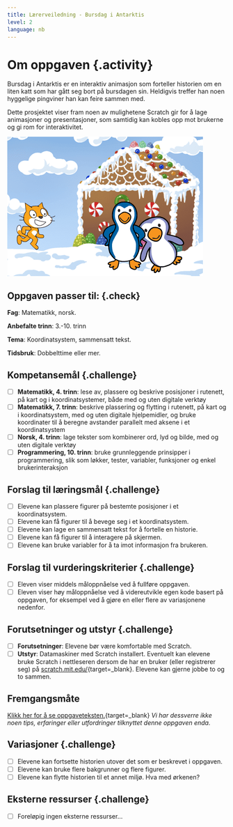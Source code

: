 ```yaml
---
title: Lærerveiledning - Bursdag i Antarktis
level: 2
language: nb
---
```


# Om oppgaven {.activity}
Bursdag i Antarktis er en interaktiv animasjon som forteller historien
om en liten katt som har gått seg bort på bursdagen sin. Heldigvis
treffer han noen hyggelige pingviner han kan feire sammen med.

Dette prosjektet viser fram noen av mulighetene Scratch gir for å lage
animasjoner og presentasjoner, som samtidig kan kobles opp mot
brukerne og gi rom for interaktivitet.

![](bursdag_i_antarktis.png)

## Oppgaven passer til: {.check}
 __Fag__: Matematikk, norsk.

__Anbefalte trinn__: 3.-10. trinn

__Tema__: Koordinatsystem, sammensatt tekst.

__Tidsbruk__: Dobbelttime eller mer.


## Kompetansemål {.challenge}
- [ ] __Matematikk, 4. trinn__: lese av, plassere og beskrive posisjoner i rutenett, på kart og i koordinatsystemer, både med og uten digitale verktøy
- [ ] __Matematikk, 7. trinn__: beskrive plassering og flytting i rutenett, på kart og i koordinatsystem, med og uten digitale hjelpemidler, og bruke koordinater til å beregne avstander parallelt med aksene i et koordinatsystem
- [ ] __Norsk, 4. trinn__: lage tekster som kombinerer ord, lyd og bilde, med og uten digitale verktøy
- [ ] __Programmering, 10. trinn__: bruke grunnleggende prinsipper i programmering, slik som løkker, tester, variabler, funksjoner og enkel brukerinteraksjon

## Forslag til læringsmål {.challenge}
- [ ] Elevene kan plassere figurer på bestemte posisjoner i et koordinatsystem.
- [ ] Elevene kan få figurer til å bevege seg i et koordinatsystem.
- [ ] Elevene kan lage en sammensatt tekst for å fortelle en historie.
- [ ] Elevene kan få figurer til å interagere på skjermen.
- [ ] Elevene kan bruke variabler for å ta imot informasjon fra brukeren.

## Forslag til vurderingskriterier {.challenge}

- [ ] Eleven viser middels måloppnåelse ved å fullføre oppgaven.
- [ ] Eleven viser høy måloppnåelse ved å videreutvikle egen kode basert på oppgaven, for eksempel ved å gjøre en eller flere av variasjonene nedenfor.

## Forutsetninger og utstyr {.challenge}
- [ ] __Forutsetninger__: Elevene bør være komfortable med Scratch.
- [ ] __Utstyr__: Datamaskiner med Scratch installert. Eventuelt kan elevene bruke Scratch i nettleseren dersom de har en bruker (eller registrerer seg) på [scratch.mit.edu/](http://scratch.mit.edu/){target=_blank}. Elevene kan gjerne jobbe to og to sammen.

## Fremgangsmåte
[Klikk her for å se oppgaveteksten.](../bursdag_i_antarktis/bursdag_i_antarktis.html){target=_blank}
_Vi har dessverre ikke noen tips, erfaringer eller utfordringer tilknyttet denne oppgaven enda._

## Variasjoner {.challenge}
- [ ] Elevene kan fortsette historien utover det som er beskrevet i oppgaven.
- [ ] Elevene kan bruke flere bakgrunner og flere figurer.
- [ ] Elevene kan flytte historien til et annet miljø. Hva med ørkenen?

## Eksterne ressurser {.challenge}
- [ ] Foreløpig ingen eksterne ressurser...
